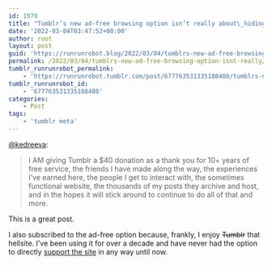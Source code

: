 ```yaml
---
id: 1979
title: "Tumblr’s new ad-free browsing option isn’t really about\_hiding ads"
date: '2022-03-04T03:47:52+00:00'
author: root
layout: post
guid: 'https://runrunrobot.blog/2022/03/04/tumblrs-new-ad-free-browsing-option-isnt-really/'
permalink: /2022/03/04/tumblrs-new-ad-free-browsing-option-isnt-really/
tumblr_runrunrobot_permalink:
    - 'https://runrunrobot.tumblr.com/post/677763531335188480/tumblrs-new-ad-free-browsing-option-isnt-really'
tumblr_runrunrobot_id:
    - '677763531335188480'
categories:
    - Post
tags:
    - 'tumblr meta'
---
```


[@kedreeva](https://kedreeva.tumblr.com/post/677209640525840384/i-went-ahead-and-signed-up-for-the-ad-free):

> I AM giving Tumblr a $40 donation as a thank you for 10+ years of free service, the friends I have made along the way, the experiences I’ve earned here, the people I get to interact with, the sometimes functional website, the thousands of my posts they archive and host, and in the hopes it will stick around to continue to do all of that and more.

This is a great post.

I also subscribed to the ad-free option because, frankly, I enjoy <span style="text-decoration: line-through;">Tumblr</span> that hellsite. I’ve been using it for over a decade and have never had the option to directly [support the site](https://photomatt.tumblr.com/post/677131859491274752/because-it-cant-lose-money-forever-if-you-use) in any way until now.